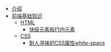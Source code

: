 * [介绍](README.md)
* [前端基础知识]()
  * [HTML]()
    * [块级元素和行内元素](块级元素和行内元素.md)
  * [CSS]()
    * [耐人寻味的CSS属性white-space](耐人寻味的CSS属性white-space.md)